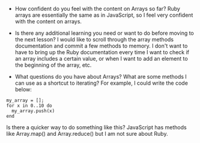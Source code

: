 - How confident do you feel with the content on Arrays so far?
Ruby arrays are essentially the same as in JavaScript, so I feel very confident with the content on arrays.

- Is there any additional learning you need or want to do before moving to the next lesson?
I would like to scroll through the array methods documentation and commit a few methods to memory. I don't want to have to bring up the Ruby documentation every time I want to check if an array includes a certain value, or when I want to add an element to the beginning of the array, etc.

- What questions do you have about Arrays?
What are some methods I can use as a shortcut to iterating? For example, I could write the code below:
```
my_array = [];
for x in 0..10 do
  my_array.push(x)
end
```
Is there a quicker way to do something like this? JavaScript has methods like Array.map() and Array.reduce() but I am not sure about Ruby.